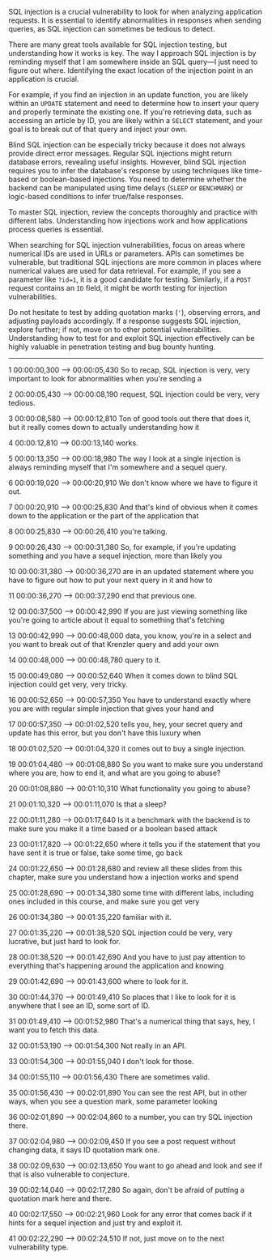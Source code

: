 

SQL injection is a crucial vulnerability to look for when analyzing application requests. It is essential to identify abnormalities in responses when sending queries, as SQL injection can sometimes be tedious to detect.

There are many great tools available for SQL injection testing, but understanding how it works is key. The way I approach SQL injection is by reminding myself that I am somewhere inside an SQL query—I just need to figure out where. Identifying the exact location of the injection point in an application is crucial.

For example, if you find an injection in an update function, you are likely within an `UPDATE` statement and need to determine how to insert your query and properly terminate the existing one. If you're retrieving data, such as accessing an article by ID, you are likely within a `SELECT` statement, and your goal is to break out of that query and inject your own.

Blind SQL injection can be especially tricky because it does not always provide direct error messages. Regular SQL injections might return database errors, revealing useful insights. However, blind SQL injection requires you to infer the database's response by using techniques like time-based or boolean-based injections. You need to determine whether the backend can be manipulated using time delays (`SLEEP` or `BENCHMARK`) or logic-based conditions to infer true/false responses.

To master SQL injection, review the concepts thoroughly and practice with different labs. Understanding how injections work and how applications process queries is essential.

When searching for SQL injection vulnerabilities, focus on areas where numerical IDs are used in URLs or parameters. APIs can sometimes be vulnerable, but traditional SQL injections are more common in places where numerical values are used for data retrieval. For example, if you see a parameter like `?id=1`, it is a good candidate for testing. Similarly, if a `POST` request contains an `ID` field, it might be worth testing for injection vulnerabilities.

Do not hesitate to test by adding quotation marks (`'`), observing errors, and adjusting payloads accordingly. If a response suggests SQL injection, explore further; if not, move on to other potential vulnerabilities. Understanding how to test for and exploit SQL injection effectively can be highly valuable in penetration testing and bug bounty hunting.






---
1
00:00:00,300 --> 00:00:05,430
So to recap, SQL injection is very, very important to look for abnormalities when you're sending a

2
00:00:05,430 --> 00:00:08,190
request, SQL injection could be very, very tedious.

3
00:00:08,580 --> 00:00:12,810
Ton of good tools out there that does it, but it really comes down to actually understanding how it

4
00:00:12,810 --> 00:00:13,140
works.

5
00:00:13,350 --> 00:00:18,980
The way I look at a single injection is always reminding myself that I'm somewhere and a sequel query.

6
00:00:19,020 --> 00:00:20,910
We don't know where we have to figure it out.

7
00:00:20,910 --> 00:00:25,830
And that's kind of obvious when it comes down to the application or the part of the application that

8
00:00:25,830 --> 00:00:26,410
you're talking.

9
00:00:26,430 --> 00:00:31,380
So, for example, if you're updating something and you have a sequel injection, more than likely you

10
00:00:31,380 --> 00:00:36,270
are in an updated statement where you have to figure out how to put your next query in it and how to

11
00:00:36,270 --> 00:00:37,290
end that previous one.

12
00:00:37,500 --> 00:00:42,990
If you are just viewing something like you're going to article about it equal to something that's fetching

13
00:00:42,990 --> 00:00:48,000
data, you know, you're in a select and you want to break out of that Krenzler query and add your own

14
00:00:48,000 --> 00:00:48,780
query to it.

15
00:00:49,080 --> 00:00:52,640
When it comes down to blind SQL injection could get very, very tricky.

16
00:00:52,650 --> 00:00:57,350
You have to understand exactly where you are with regular simple injection that gives your hand and

17
00:00:57,350 --> 00:01:02,520
tells you, hey, your secret query and update has this error, but you don't have this luxury when

18
00:01:02,520 --> 00:01:04,320
it comes out to buy a single injection.

19
00:01:04,480 --> 00:01:08,880
So you want to make sure you understand where you are, how to end it, and what are you going to abuse?

20
00:01:08,880 --> 00:01:10,310
What functionality you going to abuse?

21
00:01:10,320 --> 00:01:11,070
Is that a sleep?

22
00:01:11,280 --> 00:01:17,640
Is it a benchmark with the backend is to make sure you make it a time based or a boolean based attack

23
00:01:17,820 --> 00:01:22,650
where it tells you if the statement that you have sent it is true or false, take some time, go back

24
00:01:22,650 --> 00:01:28,680
and review all these slides from this chapter, make sure you understand how a injection works and spend

25
00:01:28,690 --> 00:01:34,380
some time with different labs, including ones included in this course, and make sure you get very

26
00:01:34,380 --> 00:01:35,220
familiar with it.

27
00:01:35,220 --> 00:01:38,520
SQL injection could be very, very lucrative, but just hard to look for.

28
00:01:38,520 --> 00:01:42,690
And you have to just pay attention to everything that's happening around the application and knowing

29
00:01:42,690 --> 00:01:43,600
where to look for it.

30
00:01:44,370 --> 00:01:49,410
So places that I like to look for it is anywhere that I see an ID, some sort of ID.

31
00:01:49,410 --> 00:01:52,980
That's a numerical thing that says, hey, I want you to fetch this data.

32
00:01:53,190 --> 00:01:54,300
Not really in an API.

33
00:01:54,300 --> 00:01:55,040
I don't look for those.

34
00:01:55,110 --> 00:01:56,430
There are sometimes valid.

35
00:01:56,430 --> 00:02:01,890
You can see the rest API, but in other ways, when you see a question mark, some parameter looking

36
00:02:01,890 --> 00:02:04,860
to a number, you can try SQL injection there.

37
00:02:04,980 --> 00:02:09,450
If you see a post request without changing data, it says ID quotation mark one.

38
00:02:09,630 --> 00:02:13,650
You want to go ahead and look and see if that is also vulnerable to conjecture.

39
00:02:14,040 --> 00:02:17,280
So again, don't be afraid of putting a quotation mark here and there.

40
00:02:17,550 --> 00:02:21,960
Look for any error that comes back if it hints for a sequel injection and just try and exploit it.

41
00:02:22,290 --> 00:02:24,510
If not, just move on to the next vulnerability type.
